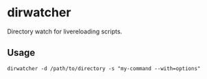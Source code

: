 # dirwatcher

Directory watch for livereloading scripts.

## Usage

    dirwatcher -d /path/to/directory -s "my-command --with=options"
